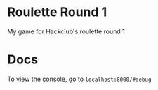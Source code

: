 # Roulette Round 1
My game for Hackclub's roulette round 1

# Docs

To view the console, go to `localhost:8000/#debug`

